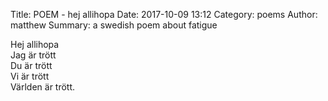 Title: POEM - hej allihopa
Date: 2017-10-09 13:12
Category: poems
Author: matthew
Summary: a swedish poem about fatigue

Hej allihopa  
Jag är trött  
Du är trött  
Vi är trött  
Världen är trött.
